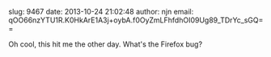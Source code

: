 slug:    9467
date:    2013-10-24 21:02:48
author:  njn
email:   qOO66nzYTU1R.K0HkArE1A3j+oybA.f0OyZmLFhfdhOI09Ug89_TDrYc_sGQ==

Oh cool, this hit me the other day.  What's the Firefox bug?
